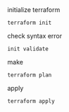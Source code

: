##
initialize terraform
```
terraform init
```

check syntax error
```
init validate
```

make
```
terraform plan
```

apply 
```
terraform apply
```
